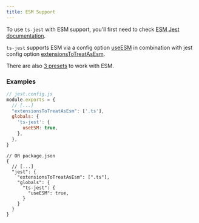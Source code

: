 ```yaml
---
title: ESM Support
---
```


To use `ts-jest` with ESM support, you'll first need to check [ESM Jest documentation](https://jestjs.io/docs/en/ecmascript-modules).

`ts-jest` supports ESM via a config option [useESM](options/useESM.md) in combination with jest config option [extensionsToTreatAsEsm](https://jestjs.io/docs/en/next/configuration#extensionstotreatasesm-arraystring). 

There are also [3 presets](presets.md) to work with ESM.

### Examples

```js
// jest.config.js
module.exports = {
  // [...]
  "extensionsToTreatAsEsm": ['.ts'],
  globals: {
    'ts-jest': {
      useESM: true,
    },
  },
}
```

```json5
// OR package.json
{
  // [...]
  "jest": {
    "extensionsToTreatAsEsm": [".ts"],
    "globals": {
      "ts-jest": {
        "useESM": true,
      }
    }
  }
}
```
